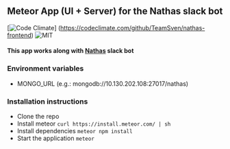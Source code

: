 ## Meteor App (UI + Server) for the Nathas slack bot
[![Code Climate](https://codeclimate.com/github/TeamSven/nathas-frontend/badges/gpa.svg)]
(https://codeclimate.com/github/TeamSven/nathas-frontend)
![MIT](https://img.shields.io/dub/l/vibe-d.svg)

#### This app works along with [Nathas](https://github.com/TeamSven/nathas) slack bot

### Environment variables
* MONGO_URL (e.g.: mongodb://10.130.202.108:27017/nathas)

### Installation instructions
* Clone the repo
* Install meteor `curl https://install.meteor.com/ | sh`
* Install dependencies `meteor npm install`
* Start the application `meteor`

